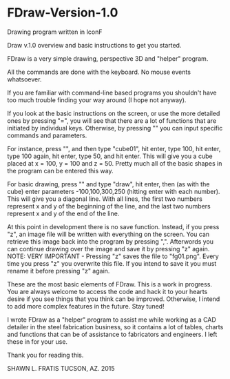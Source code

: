 # FDraw-Version-1.0
Drawing program written in IconF

Draw v.1.0 overview and basic instructions to get you started.

FDraw is a very simple drawing, perspective 3D and "helper" program.

All the commands are done with the keyboard. No mouse events whatsoever.

If you are familiar with command-line based programs you shouldn't have too much trouble finding your way around (I hope not anyway).

If you look at the basic instructions on the screen, or use the more detailed ones by pressing "=", you will see that there are a lot 
of functions that are initiated by individual keys. Otherwise, by pressing "\" you can input specific commands and parameters.

For instance, press "\", and then type "cube01", hit enter, type 100, hit enter, type 100 again, hit enter, type 50, and hit enter.
This will give you a cube placed at x = 100, y = 100 and z = 50. Pretty much all of the basic shapes in the program can be entered this way.

For basic drawing, press "\" and type "draw", hit enter, then (as with the cube) enter parameters -100,100,300,250 (hitting enter with each 
number). This will give you a diagonal line. With all lines, the first two numbers represent x and y of the beginning of the line, and the
last two numbers represent x and y of the end of the line.

At this point in development there is no save function. Instead, if you press "z", an image file will be written with everything on the screen. 
You can retrieve this image back into the program by pressing ",". Afterwords you can continue drawing over the image and save it by pressing
"z" again. NOTE: VERY IMPORTANT - Pressing "z" saves the file to "fg01.png". Every time you press "z" you overwrite this file. If you intend to 
save it you must rename it before pressing "z" again.

These are the most basic elements of FDraw. This is a work in progress. You are always welcome to access the code and hack it to your hearts 
desire if you see things that you think can be improved. Otherwise, I intend to add more complex features in the future. Stay tuned!

I wrote FDraw as a "helper" program to assist me while working as a CAD detailer in the steel fabrication business, so it contains a lot of
tables, charts and functions that can be of assistance to fabricators and engineers. I left these in for your use. 

Thank you for reading this.

SHAWN L. FRATIS
TUCSON, AZ. 2015
 


